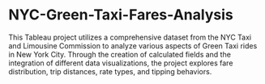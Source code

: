 # NYC-Green-Taxi-Fares-Analysis
This Tableau project utilizes a comprehensive dataset from the NYC Taxi and Limousine Commission to analyze various aspects of Green Taxi rides in New York City. Through the creation of calculated fields and the integration of different data visualizations, the project explores fare distribution, trip distances, rate types, and tipping behaviors.
